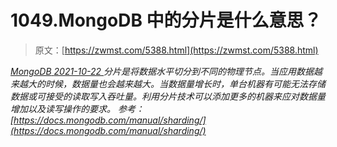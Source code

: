 <!--yml
category: 未分类
date: 0001-01-01 00:00:00
--->

# 1049.MongoDB 中的分片是什么意思？

> 原文：[https://zwmst.com/5388.html](https://zwmst.com/5388.html)

   [ *MongoDB* ](https://zwmst.com/mongodb)*[ <time datetime="2021-10-23T02:17:18+08:00"> 2021-10-22 </time> ](https://zwmst.com/5388.html)  分片是将数据水平切分到不同的物理节点。当应用数据越来越大的时候，数据量也会越来越大。当数据量增长时，单台机器有可能无法存储数据或可接受的读取写入吞吐量。利用分片技术可以添加更多的机器来应对数据量增加以及读写操作的要求。
参考：[https://docs.mongodb.com/manual/sharding/](https://docs.mongodb.com/manual/sharding/)*